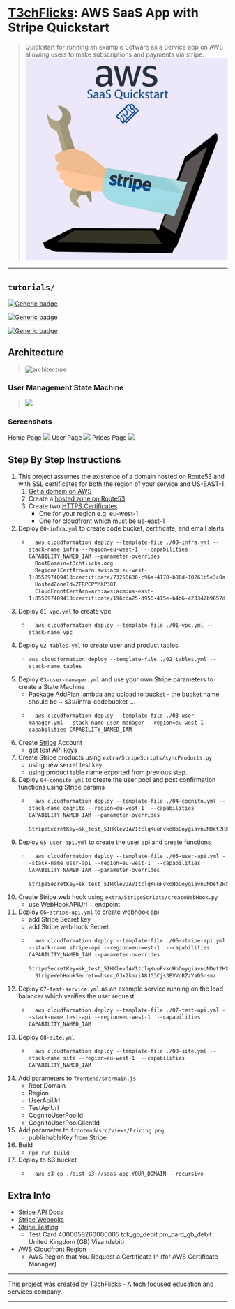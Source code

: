 # [T3chFlicks](https://t3chflicks.org): AWS SaaS App with Stripe Quickstart
> Quickstart for running an example Sofware as a Service app on AWS allowing users to make subscriptions and payments via stripe.
![thumbnail](./thumbnail.png)

---

## `tutorials/`
[![Generic badge](https://img.shields.io/badge/Blog_Post-Github-orange.svg)](./blog_post.md)

[![Generic badge](https://img.shields.io/badge/Blog_Post-Medium-blue.svg)](https://t3chflicks.medium.com/pay-me-quickstart-for-creating-a-saas-pt-2-stripe-payments-44bc4bb8388e)

[![Generic badge](https://img.shields.io/badge/Live-Demo-red.svg)](https://saas-app.t3chflicks.org)



## Architecture 
> ![architecture](./extra/images/architecture.png)

### User Management State Machine
> ![](./extra/images/stepfunctions_graph.png)

### Screenshots
Home Page
![](./extra/images/home_page.png)
User Page
![](./extra/images/user_page.png)
Prices Page
![](./extra/images/prices_page.png)

## Step By Step Instructions
1. This project assumes the existence of a domain hosted on Route53 and with SSL certificates for both the region of your service and US-EAST-1.
    1. [Get a domain on AWS](https://aws.amazon.com/getting-started/hands-on/get-a-domain/) 
    1. Create a [hosted zone on Route53](https://docs.aws.amazon.com/Route53/latest/DeveloperGuide/CreatingHostedZone.html)
    1. Create two [HTTPS Certificates](https://aws.amazon.com/certificate-manager/)
        * One for your region e.g. eu-west-1
        * One for cloudfront which must be us-east-1
1. Deploy `00-infra.yml` to create code bucket, certificate, and email alerts.
    * ```
        aws cloudformation deploy --template-file ./00-infra.yml --stack-name infra --region=eu-west-1  --capabilities CAPABILITY_NAMED_IAM --parameter-overrides 
        RootDomain=t3chflicks.org 
        RegionalCertArn=arn:aws:acm:eu-west-1:855097409413:certificate/73255636-c96a-4170-b86d-10261b5e3c0a 
        HostedZoneId=ZFRPCPYMXP38T 
        CloudFrontCertArn=arn:aws:acm:us-east-1:855097409413:certificate/196cda25-d956-415e-b4b6-423342b9657d
        ```
1. Deploy `01-vpc.yml` to create vpc
    * ```
        aws cloudformation deploy --template-file ./01-vpc.yml --stack-name vpc
      ```
1. Deploy `02-tables.yml` to create user and product tables
    *   ```
        aws cloudformation deploy --template-file ./02-tables.yml --stack-name tables
        ```
1. Deploy `03-user-manager.yml` and  use your own Stripe parameters to create a State Machine
    * Package AddPlan lambda and upload to bucket - the bucket name should be ~ s3://infra-codebucket-...
    * ```
        aws cloudformation deploy --template-file ./03-user-manager.yml --stack-name user-manager --region=eu-west-1  --capabilities CAPABILITY_NAMED_IAM
      ```
1. Create [Stripe](https://stripe.com) Account
    * get test API keys
1. Create Stripe products using `extra/StripeScripts/syncProducts.py`
    * using new secret test key
    * using product table name exported from previous step.
1. Deploy `04-congito.yml` to create the user pool and post confirmation functions using Stripe params
    * ```
        aws cloudformation deploy --template-file ./04-cognito.yml --stack-name cognito --region=eu-west-1  --capabilities CAPABILITY_NAMED_IAM --parameter-overrides 
        StripeSecretKey=sk_test_51HKlevJAV1tclqKuuFvkoHoOoygiavnUNDet2HXnyXd2bsNVCzvxkW2bNAA8HivobXs5idcpa5VCzK0b90wub2h100rsOtHlun
      ```
1. Deploy `05-user-api.yml` to create the user api and create functions 
    * ```
        aws cloudformation deploy --template-file ./05-user-api.yml --stack-name user-api --region=eu-west-1  --capabilities CAPABILITY_NAMED_IAM --parameter-overrides 
        StripeSecretKey=sk_test_51HKlevJAV1tclqKuuFvkoHoOoygiavnUNDet2HXnyXd2bsNVCzvxkW2bNAA8HivobXs5idcpa5VCzK0b90wub2h100rsOtHlun
      ```
1. Create Stripe web hook using `extra/StripeScripts/createWebHook.py`
    * use WebHookAPIUrl + endpoint 
1. Deploy `06-stripe-api.yml` to create webhook api 
    * add Stripe Secret key 
    * add Stripe web hook Secret
    * ```
        aws cloudformation deploy --template-file ./06-stripe-api.yml --stack-name stripe-api --region=eu-west-1  --capabilities CAPABILITY_NAMED_IAM --parameter-overrides 
        StripeSecretKey=sk_test_51HKlevJAV1tclqKuuFvkoHoOoygiavnUNDet2HXnyXd2bsNVCzvxkW2bNAA8HivobXs5idcpa5VCzK0b90wub2h100rsOtHlun  
        StripeWebHookSecret=whsec_GJx2kmziA8JG3Cjs3EVVcRZzYaD5nsmz
      ```
1. Deploy `07-test-service.yml` as an example service running on the load balancer which verifies the user request
    * ```
        aws cloudformation deploy --template-file ./07-test-api.yml --stack-name test-api --region=eu-west-1  --capabilities CAPABILITY_NAMED_IAM
      ```
1. Deploy `08-site.yml` 
    * ```
        aws cloudformation deploy --template-file ./08-site.yml --stack-name site --region=eu-west-1  --capabilities CAPABILITY_NAMED_IAM      
      ```
1. Add parameters to `frontend/src/main.js`
    * Root Domain
    * Region
    * UserApiUrl
    * TestApiUrl
    * CognitoUserPoolId
    * CognitoUserPoolClientId
1. Add parameter to `frontend/src/views/Pricing.png`
    * publishableKey from Stripe
1. Build
    * `npm run build`
1. Deploy to S3 bucket
    * ```
        aws s3 cp ./dist s3://saas-app.YOUR_DOMAIN --recursive
      ```

## Extra Info 
* [Stripe API Docs](https://stripe.com/docs/api)
* [Stripe Webooks](https://stripe.com/docs/webhooks/build)
* [Stripe Testing](https://stripe.com/docs/testing)
    * Test Card 4000058260000005	tok_gb_debit	pm_card_gb_debit	United Kingdom (GB)	Visa (debit)
* [AWS Cloudfront Region](https://docs.aws.amazon.com/AmazonCloudFront/latest/DeveloperGuide/cnames-and-https-requirements.html)
    * AWS Region that You Request a Certificate In (for AWS Certificate Manager)

---

This project was created by [T3chFlicks](https://t3chflicks.org) - A tech focused education and services company.

---
